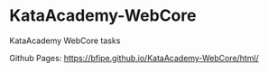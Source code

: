# KataAcademy-WebCore
KataAcademy WebCore tasks

Github Pages: https://bfipe.github.io/KataAcademy-WebCore/html/
